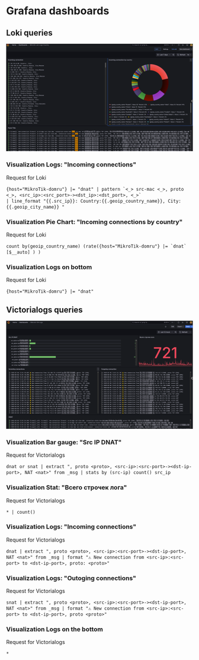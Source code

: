 # Grafana dashboards

## Loki queries

![Loki dashboard](loki_dashboard.png)

### Visualization Logs: "Incoming connections"

Request for Loki
```
{host="MikroTik-domru"} |= "dnat" | pattern `<_> src-mac <_>, proto <_>, <src_ip>:<src_port>-><dst_ip>:<dst_port>, <_>`
| line_format "{{.src_ip}}: Country:{{.geoip_country_name}}, City:{{.geoip_city_name}} "
```

### Visualization Pie Chart: "Incoming connections by country"

Request for Loki
```
count by(geoip_country_name) (rate({host="MikroTik-domru"} |= `dnat` [$__auto] ) )
```

### Visualization Logs on bottom

Request for Loki
```
{host="MikroTik-domru"} |= "dnat"
```

## Victorialogs queries

![Victorialogs dashboard](victorialogs_dashboard.png)

### Visualization Bar gauge: "Src IP DNAT"

Request for Victorialogs
```
dnat or snat | extract ", proto <proto>, <src-ip>:<src-port>-><dst-ip-port>, NAT <nat>" from _msg | stats by (src-ip) count() src_ip
```

### Visualization Stat: "Всего строчек лога"

Request for Victorialogs
```
* | count()
```

### Visualization Logs: "Incoming connections"

Request for Victorialogs
```
dnat | extract ", proto <proto>, <src-ip>:<src-port>-><dst-ip-port>, NAT <nat>" from _msg | format "⚠️ New connection from <src-ip>:<src-port> to <dst-ip-port>, proto: <proto>"
```

### Visualization Logs: "Outoging connections"

Request for Victorialogs
```
snat | extract ", proto <proto>, <src-ip>:<src-port>-><dst-ip-port>, NAT <nat>" from _msg | format "⚠️ New connection from <src-ip>:<src-port> to <dst-ip-port>, proto <proto>"
```

### Visualization Logs on the bottom

Request for Victorialogs
```
*
```
